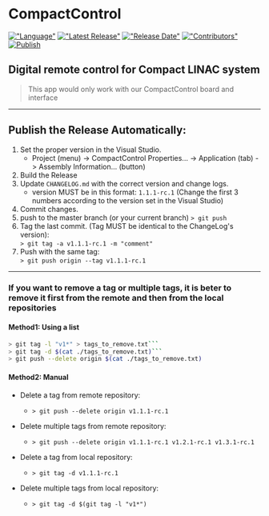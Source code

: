 # CompactControl

[!["Language"](https://img.shields.io/github/languages/top/saeeddiscovery/CompactControl.svg)](https://docs.microsoft.com/en-us/dotnet/csharp)
[!["Latest Release"](https://img.shields.io/github/v/release/saeeddiscovery/CompactControl.svg)](https://github.com/saeeddiscovery/CompactControl/releases/latest)
[!["Release Date"](https://img.shields.io/github/release-date/saeeddiscovery/CompactControl.svg)](https://github.com/saeeddiscovery/CompactControl/releases/latest)
[!["Contributors"](https://img.shields.io/github/contributors/saeeddiscovery/CompactControl.svg)](https://github.com/saeeddiscovery/CompactControl/graphs/contributors)
[![Publish](https://github.com/saeeddiscovery/CompactControl/workflows/Publish/badge.svg?branch=master)](https://github.com/saeeddiscovery/CompactControl/actions?query=workflow%3APublish)



## Digital remote control for Compact LINAC system

> This app would only work with our CompactControl board and interface

-------------------------
## Publish the Release Automatically:

1. Set the proper version in the Visual Studio.
    - Project (menu) -> CompactControl Properties... -> Application (tab) -> Assembly Information... (button)
2. Build the Release
3. Update ```CHANGELOG.md``` with the correct version and change logs.
    - version MUST be in this format: ```1.1.1-rc.1``` (Change the first 3 numbers according to the version set in the Visual Studio)
4. Commit changes.
5. push to the master branch (or your current branch)
    ```> git push```
6. Tag the last commit. (Tag MUST be identical to the ChangeLog's version):  
    ```> git tag -a v1.1.1-rc.1 -m "comment"```
7. Push with the same tag:   
    ```> git push origin --tag v1.1.1-rc.1```

-------------------------
### If you want to remove a tag or multiple tags, it is beter to remove it first from the remote and then from the local repositories

#### Method1: Using a list
``` bash
> git tag -l "v1*" > tags_to_remove.txt```
> git tag -d $(cat ./tags_to_remove.txt)```
> git push --delete origin $(cat ./tags_to_remove.txt)
```

#### Method2: Manual
- Delete a tag from remote repository:
    - ```> git push --delete origin v1.1.1-rc.1```
- Delete multiple tags from remote repository: 
    - ```> git push --delete origin v1.1.1-rc.1 v1.2.1-rc.1 v1.3.1-rc.1```

- Delete a tag from local repository: 
    - ```> git tag -d v1.1.1-rc.1```
- Delete multiple tags from local repository: 
    - ```> git tag -d $(git tag -l "v1*")```
	



